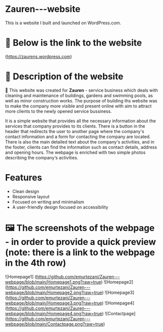 # Zauren---website
This is a website I built and launched on WordPress.com. 

# 🔗 Below is the link to the website
 (https://zaurens.wordpress.com)  

# 📄 Description of the website
🎯 This website was created for **Zauren** - service business which deals with cleaning and maintenance of buildings, 
gardens and swimming pools, as well as minor construction works. The purpose of building ths website was to make
the company more visible and present online with aim to attract more clients to the newly opened service bussiness.

It is a simple website that provides all the necessary information about the services that company provides to its clients. 
There is a button in the header that redirects the user to another page where the company's contact information and a form for contacting the company are located.
There is also the main detailed text about the company's activities, and in the footer, clients can find the information such as contact details, address and opening hours. 
The webpage is enriched with two simple photos describing the company‘s activities.

# Features
- Clean design
- Responsive layout
- Focused on writing and minimalism
- A user-friendly design focused on accessibility

# 🖼️ The screenshots of the webpage - in order to provide a quick preview (note: there is a link to the webpage in the 4th row)
![Homepage1] (https://github.com/emurtezani/Zauren---webpage/blob/main/Homepage1.png?raw=true)
![Homepage2] (https://github.com/emurtezani/Zauren---webpage/blob/main/Homepage2.png?raw=true)
![Homepage3] (https://github.com/emurtezani/Zauren---webpage/blob/main/Homepage3.png?raw=true)
![Homepage4] (https://github.com/emurtezani/Zauren---webpage/blob/main/Homepage4.png?raw=true)
![Contactpage] (https://github.com/emurtezani/Zauren---webpage/blob/main/Contactpage.png?raw=true)
